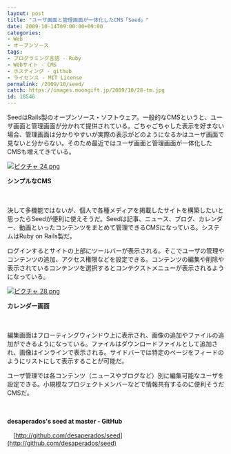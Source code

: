 ```yaml
---
layout: post
title: "ユーザ画面と管理画面が一体化したCMS「Seed」"
date: 2009-10-14T09:00:00+09:00
categories:
- Web
- オープンソース
tags: 
- プログラミング言語 - Ruby
- Webサイト - CMS
- ホスティング - github
- ライセンス - MIT License
permalink: /2009/10/seed/
catch: https://images.moongift.jp/2009/10/28-tm.jpg
id: 18546
---
```

SeedはRails製のオープンソース・ソフトウェア。一般的なCMSというと、ユーザ画面と管理画面が分かれて提供されている。ごちゃごちゃした表示を好まない場合、管理画面は分かりやすいが実際の表示がどのようになるかはユーザ画面で見ないと分からない。そのため最近ではユーザ画面と管理画面が一体化したCMSも増えてきている。

  

[![ピクチャ 24.png](https://images.moongift.jp/2009/10/24-tm.jpg)](https://images.moongift.jp/2009/10/24.png)  
  
**シンプルなCMS**

  

　

  

決して多機能ではないが、個人で各種メディアを掲載したサイトを構築したいと思ったらSeedが便利に使えそうだ。Seedは記事、ニュース、ブログ、カレンダー、動画といったコンテンツをまとめて管理できるCMSになっている。システムはRuby on Rails製だ。

  
  
<!--more-->

ログインするとサイトの上部にツールバーが表示される。そこでユーザの管理やコンテンツの追加、アクセス権限などを設定できる。コンテンツの編集や削除や表示されているコンテンツを選択するとコンテクストメニューが表示されるようになっている。

  

[![ピクチャ 28.png](https://images.moongift.jp/2009/10/28-tm.jpg)](https://images.moongift.jp/2009/10/28.png)  
  
**カレンダー画面**

  

　

  

編集画面はフローティングウィンドウ上に表示され、画像の追加やファイルの追加ができるようになっている。ファイルはダウンロードファイルとして追加され、画像はインラインで表示される。サイドバーでは特定のページをフィードのようにリストにして表示することが可能だ。

  

ユーザ管理では各コンテンツ（ニュースやブログなど）別に編集可能なユーザを設定できる。小規模なプロジェクトメンバーなどで情報共有するのに便利そうだCMSだ。

  

　

  

**desaperados's seed at master - GitHub**  
  
　[http://github.com/desaperados/seed](http://github.com/desaperados/seed)

  
